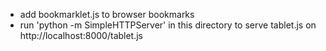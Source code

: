 * add bookmarklet.js to browser bookmarks
* run 'python -m SimpleHTTPServer' in this directory to serve tablet.js on http://localhost:8000/tablet.js
